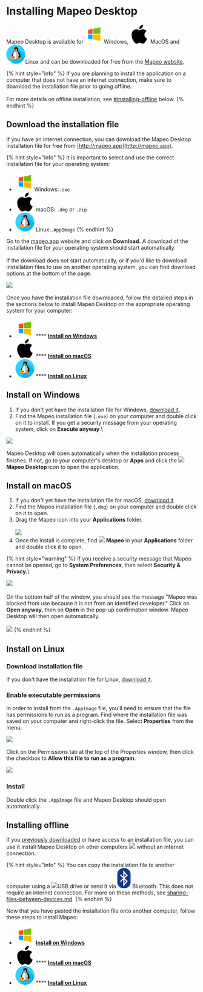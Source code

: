 # Installing Mapeo Desktop

Mapeo Desktop is available for ![](../../.gitbook/assets/Windows-logo.png)Windows, ![](../../.gitbook/assets/mac.png) MacOS and ![](../../.gitbook/assets/linux.png)Linux and can be downloaded for free from the [Mapeo website](https://www.digital-democracy.org/mapeo/).

{% hint style="info" %}
If you are planning to install the application on a computer that does not have an internet connection, make sure to download the installation file prior to going offline.\
\
For more details on offline installation, see [#installing-offline](installing-mapeo-desktop.md#installing-offline "mention") below.
{% endhint %}

## Download the installation file

If you have an internet connection, you can download the Mapeo Desktop installation file for free from [http://mapeo.app](http://mapeo.app).

{% hint style="info" %}
It is important to select and use the correct installation file for your operating system:

* ![](../../.gitbook/assets/Windows-logo.png)Windows:`.exe`
* ![](../../.gitbook/assets/mac.png) macOS: `.dmg` or `.zip`
* ![](../../.gitbook/assets/linux.png) Linux:`.AppImage`
{% endhint %}

Go to the [mapeo.app](https://www.digital-democracy.org/mapeo/) website and click on **Download.** A download of the installation file for your operating system should start automatically.\
\
If the download does not start automatically, or if you'd like to download installation files to use on another operating system, you can find download options at the bottom of the page.

![](https://lh3.googleusercontent.com/E\_z0p4l7yCsYHL4JCBHYKPTwexwyuZmUeCocPedWk4kAiP-fA5dHCBpNmQA6oMBuUd34X3-w8MbF\_Za6rUehwNBb3z-Stkr6FnXExz2YPkSW61MNpeME7Nt6xZdlPA)

Once you have the installation file downloaded, follow the detailed steps in the sections below to install Mapeo Desktop on the appropriate operating system for your computer:

* ![](../../.gitbook/assets/Windows-logo.png) **** [**Install on Windows**](installing-mapeo-desktop.md#install-on-windows)
* ![](../../.gitbook/assets/mac.png) **** [**Install on macOS**](installing-mapeo-desktop.md#installation-on-macos)
* ![](../../.gitbook/assets/linux.png) **** [**Install on Linux**](installing-mapeo-desktop.md#install-on-linux)

## Install on Windows

1. If you don't yet have the installation file for Windows, [download it](installing-mapeo-desktop.md#download-the-installation-file).
2. Find the Mapeo installation file (`.exe`) on your computer and double click on it to install. If you get a security message from your operating system, click on **Execute anyway**.\\

![](https://lh3.googleusercontent.com/Tsq5jLMWd1wSHKbDzVT\_WFc-bUSBtbn3gj-6ta8YqJzQzXqoHDQ5Jw6ehXNz\_1ZopSYMZMN0O5ZZ6L4gM5Vuva08ZwHe1mzo0zPZCyK5r10qXb26CtMb1Twbf-l2CA)

Mapeo Desktop will open automatically when the installation process finishes. If not, go to your computer's desktop or **Apps** and click the ![](../../.gitbook/assets/Mapeo\_Desktop.png) **Mapeo Desktop** icon to open the application.

## Install on macOS ​

1. If you don't yet have the installation file for macOS, [download it](installing-mapeo-desktop.md#download-the-installation-file).
2. Find the Mapeo installation file (`.dmg`) on your computer and double click on it to open.
3. Drag the Mapeo icon into your **Applications** folder.\
   \
   ![](../../.gitbook/assets/Md\_mac\_install\_drag\_app\_icon\_to\_applications.png)
4. Once the install is complete, find ![](../../.gitbook/assets/Mapeo\_Desktop.png) **Mapeo** in your **Applications** folder and double click it to open.

{% hint style="warning" %}
If you receive a security message that Mapeo cannot be opened, go to **System Preferences**, then select **Security & Privacy.**\


![](../../.gitbook/assets/Mac\_system\_settings\_security.png)\
\
On the bottom half of the window, you should see the message "Mapeo was blocked from use because it is not from an identified developer." Click on **Open anyway**, then on **Open** in the pop-up confirmation window. Mapeo Desktop will then open automatically.\
\
![](../../.gitbook/assets/Mac\_security\_open\_anyway.png)
{% endhint %}

## Install on Linux

### Download installation file

If you don't have the installation file for Linux, [download it](installing-mapeo-desktop.md#download-the-installation-file).

### Enable executable permissions

In order to install from the `.AppImage` file, you'll need to ensure that the file has permissions to run as a program. Find where the installation file was saved on your computer and right-click the file. Select **Properties** from the menu.

![](../../.gitbook/assets/Linux\_right\_click\_appImage.jpg)

Click on the Permissions tab at the top of the Properties window, then click the checkbox to **Allow this file to run as a program**.

![](../../.gitbook/assets/Linux\_allow\_executable\_permissions.jpg)

### Install

Double click the `.AppImage` file and Mapeo Desktop should open automatically.

## Installing offline <a href="#installing-offline" id="installing-offline"></a>

If you [previously downloaded](installing-mapeo-desktop.md#download-the-installation-file) or have access to an installation file, you can use it install Mapeo Desktop on other computers ![](../../.gitbook/assets/Computer\_no\_internet\_icon.png) without an internet connection.

{% hint style="info" %}
You can copy the installation file to another computer using a ![](../../.gitbook/assets/USB\_stick\_memory.png)USB drive or send it via ![](../../.gitbook/assets/bluetooth.jpg) Bluetooth. This does not require an internet connection. For more on these methods, see [sharing-files-between-devices.md](../troubleshooting/sharing-files-between-devices.md "mention").
{% endhint %}

Now that you have pasted the installation file onto another computer, follow these steps to install Mapeo:

* ![](../../.gitbook/assets/Windows-logo.png) [**Install on Windows**](installing-mapeo-desktop.md#install-on-windows)
* ![](../../.gitbook/assets/mac.png) **** [**Install on macOS**](installing-mapeo-desktop.md#installation-on-macos)
* ![](../../.gitbook/assets/linux.png) **** [**Install on Linux**](installing-mapeo-desktop.md#install-on-linux)
